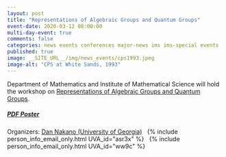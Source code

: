 ```yaml
---
layout: post
title: "Representations of Algebraic Groups and Quantum Groups"
event-date: 2020-03-12 08:00:00
multi-day-event: true
comments: false
categories: news events conferences major-news ims ims-special events
published: true
image: __SITE_URL__/img/news_events/cps1993.jpeg
image-alt: "CPS at White Sands, 1993"
---
```


Department of Mathematics and 
Institute of Mathematical Science 
will hold the workshop on 
<a href="{{site.url}}/ims/rt-workshop-spring-2020/">Representations of Algebraic Groups and Quantum Groups</a>.

##### [PDF Poster]({{site.url}}/IMS/parshall-workshop-spring-2020/parshall-workshop-spring-2020-poster.pdf)

Organizers: <a href="https://www.math.uga.edu/directory/people/daniel-k-nakano">Dan Nakano (University of Georgia)</a>&nbsp;&nbsp;
    {% include person_info_email_only.html UVA_id="asr3x" %}&nbsp;&nbsp;
    {% include person_info_email_only.html UVA_id="ww9c" %}
